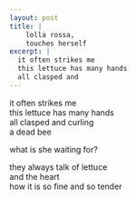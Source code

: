 ```yaml
---
layout: post
title: |
    lolla rossa,
    touches herself
excerpt: |
  it often strikes me
  this lettuce has many hands
  all clasped and
---
```


it often strikes me  
this lettuce has many hands  
all clasped and curling  
a dead bee  

what is she waiting for?  

they always talk of lettuce  
and the heart  
how it is so fine and so tender  
